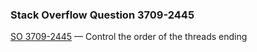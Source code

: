 ### Stack Overflow Question 3709-2445

[SO 3709-2445](http://stackoverflow.com/q/37092445) &mdash;
Control the order of the threads ending
